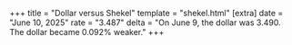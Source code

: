 +++
title = "Dollar versus Shekel"
template = "shekel.html"
[extra]
date = "June 10, 2025"
rate = "3.487"
delta = "On June  9, the dollar was 3.490. The dollar became 0.092% weaker."
+++
